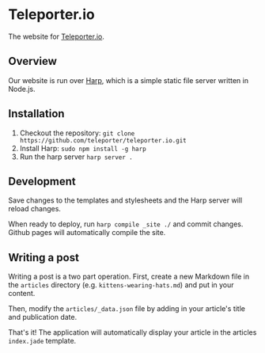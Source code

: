 # Teleporter.io

The website for [Teleporter.io](http://teleporter.io).

## Overview

Our website is run over [Harp](https://github.com/sintaxi/harp), which is a simple static file server written in Node.js. 

## Installation

1. Checkout the repository: `git clone https://github.com/teleporter/teleporter.io.git`
2. Install Harp: `sudo npm install -g harp`
3. Run the harp server `harp server .`

## Development

Save changes to the templates and stylesheets and the Harp server will reload changes.

When ready to deploy, run `harp compile _site ./` and commit changes. Github pages will automatically compile the site.

## Writing a post

Writing a post is a two part operation. First, create a new Markdown file in the `articles` directory (e.g. `kittens-wearing-hats.md`) and put in your content.

Then, modify the `articles/_data.json` file by adding in your article's title and publication date.

That's it! The application will automatically display your article in the articles `index.jade` template.
